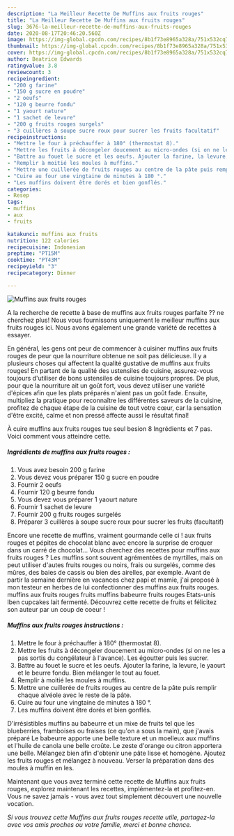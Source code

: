 ```yaml
---
description: "La Meilleur Recette De Muffins aux fruits rouges"
title: "La Meilleur Recette De Muffins aux fruits rouges"
slug: 3676-la-meilleur-recette-de-muffins-aux-fruits-rouges
date: 2020-08-17T20:46:20.560Z
image: https://img-global.cpcdn.com/recipes/8b1f73e8965a328a/751x532cq70/muffins-aux-fruits-rouges-photo-principale-de-la-recette.jpg
thumbnail: https://img-global.cpcdn.com/recipes/8b1f73e8965a328a/751x532cq70/muffins-aux-fruits-rouges-photo-principale-de-la-recette.jpg
cover: https://img-global.cpcdn.com/recipes/8b1f73e8965a328a/751x532cq70/muffins-aux-fruits-rouges-photo-principale-de-la-recette.jpg
author: Beatrice Edwards
ratingvalue: 3.8
reviewcount: 3
recipeingredient:
- "200 g farine"
- "150 g sucre en poudre"
- "2 oeufs"
- "120 g beurre fondu"
- "1 yaourt nature"
- "1 sachet de levure"
- "200 g fruits rouges surgels"
- "3 cuillères à soupe sucre roux pour sucrer les fruits facultatif"
recipeinstructions:
- "Mettre le four à préchauffer à 180° (thermostat 8)."
- "Mettre les fruits à décongeler doucement au micro-ondes (si on ne les a pas sortis du congélateur à l&#39;avance). Les égoutter puis les sucrer."
- "Battre au fouet le sucre et les oeufs. Ajouter la farine, la levure, le yaourt et le beurre fondu. Bien mélanger le tout au fouet."
- "Remplir à moitié les moules à muffins."
- "Mettre une cuillerée de fruits rouges au centre de la pâte puis remplir chaque alvéole avec le reste de la pâte."
- "Cuire au four une vingtaine de minutes à 180 °."
- "Les muffins doivent être dorés et bien gonflés."
categories:
- Resep
tags:
- muffins
- aux
- fruits

katakunci: muffins aux fruits 
nutrition: 122 calories
recipecuisine: Indonesian
preptime: "PT15M"
cooktime: "PT43M"
recipeyield: "3"
recipecategory: Dinner

---
```



![Muffins aux fruits rouges](https://img-global.cpcdn.com/recipes/8b1f73e8965a328a/751x532cq70/muffins-aux-fruits-rouges-photo-principale-de-la-recette.jpg)

A la recherche de recette à base de muffins aux fruits rouges parfaite ?? ne cherchez plus! Nous vous fournissons uniquement le meilleur muffins aux fruits rouges ici. Nous avons également une grande variété de recettes à essayer.

En général, les gens ont peur de commencer à cuisiner muffins aux fruits rouges de peur que la nourriture obtenue ne soit pas délicieuse. Il y a plusieurs choses qui affectent la qualité gustative de muffins aux fruits rouges! En partant de la qualité des ustensiles de cuisine, assurez-vous toujours d'utiliser de bons ustensiles de cuisine toujours propres. De plus, pour que la nourriture ait un goût fort, vous devez utiliser une variété d'épices afin que les plats préparés n'aient pas un goût fade. Ensuite, multipliez la pratique pour reconnaître les différentes saveurs de la cuisine, profitez de chaque étape de la cuisine de tout votre cœur, car la sensation d'être excité, calme et non pressé affecte aussi le résultat final!

<!--inarticleads1-->

À cuire muffins aux fruits rouges tue seul besion 8 Ingrédients et 7 pas. Voici comment vous atteindre cette.

##### Ingrédients de muffins aux fruits rouges :

1. Vous avez besoin 200 g farine
1. Vous devez vous préparer 150 g sucre en poudre
1. Fournir 2 oeufs
1. Fournir 120 g beurre fondu
1. Vous devez vous préparer 1 yaourt nature
1. Fournir 1 sachet de levure
1. Fournir 200 g fruits rouges surgelés
1. Préparer 3 cuillères à soupe sucre roux pour sucrer les fruits (facultatif)


Encore une recette de muffins, vraiment gourmande celle ci ! aux fruits rouges et pépites de chocolat blanc avec encore la surprise de croquer dans un carré de chocolat… Vous cherchez des recettes pour muffins aux fruits rouges ? Les muffins sont souvent agrémentées de myrtilles, mais on peut utiliser d&#39;autes fruits rouges ou noirs, frais ou surgelés, comme des mûres, des baies de cassis ou bien des airelles, par exemple. Avant de partir la semaine dernière en vacances chez papi et mamie, j&#39;ai proposé à mon testeur en herbes de lui confectionner des muffins aux fruits rouges. muffins aux fruits rouges fruits muffins babeurre fruits rouges Etats-unis lben cupcakes lait fermenté. Découvrez cette recette de fruits et félicitez son auteur par un coup de coeur ! 

<!--inarticleads2-->

##### Muffins aux fruits rouges instructions :

1. Mettre le four à préchauffer à 180° (thermostat 8).
1. Mettre les fruits à décongeler doucement au micro-ondes (si on ne les a pas sortis du congélateur à l&#39;avance). Les égoutter puis les sucrer.
1. Battre au fouet le sucre et les oeufs. Ajouter la farine, la levure, le yaourt et le beurre fondu. Bien mélanger le tout au fouet.
1. Remplir à moitié les moules à muffins.
1. Mettre une cuillerée de fruits rouges au centre de la pâte puis remplir chaque alvéole avec le reste de la pâte.
1. Cuire au four une vingtaine de minutes à 180 °.
1. Les muffins doivent être dorés et bien gonflés.


D&#39;irrésistibles muffins au babeurre et un mixe de fruits tel que les blueberries, framboises ou fraises (ce qu&#39;on a sous la main), que j&#39;avais préparé Le babeurre apporte une belle texture et un moelleux aux muffins et l&#39;huile de canola une belle croûte. Le zeste d&#39;orange ou citron apportera une belle. Mélangez bien afin d&#39;obtenir une pâte lisse et homogène. Ajoutez les fruits rouges et mélangez à nouveau. Verser la préparation dans des moules à muffin en les. 

<!--inarticleads1-->

<p>
Maintenant que vous avez terminé cette recette de Muffins aux fruits rouges, explorez maintenant les recettes, implémentez-la et profitez-en. Vous ne savez jamais - vous avez tout simplement découvert une nouvelle vocation.
</p>

<p>
<i>Si vous trouvez cette Muffins aux fruits rouges recette utile, partagez-la avec vos amis proches ou votre famille, merci et bonne chance.</i>
</p>
